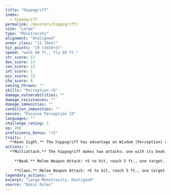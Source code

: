 ```yaml
---
title: "Hippogriff"
index:
  - hippogriff
permalink: /monsters/hippogriff/
size: "Large"
type: "Monstrosity"
alignment: "Unaligned"
armor_class: "11 (Dex)"
hit_points: "19 (3d10+3)"
speed: "walk 40 ft., fly 60 ft."
str_score: 17
dex_score: 13
con_score: 13
int_score: 2
wis_score: 12
cha_score: 8
saving_throws: ""
skills: "Perception +5"
damage_vulnerabilities: ""
damage_resistances: ""
damage_immunities: ""
condition_immunities: ""
senses: "Passive Perception 15"
languages: ""
challenge_rating: 1
xp: 200
proficiency_bonus: "+2"
traits: |
  **Keen Sight.** The hippogriff has advantage on Wisdom (Perception) checks that rely on sight.
actions: |
  **Multiattack.** The hippogriff makes two attacks: one with its beak and one with its claws.
    
    **Beak.** Melee Weapon Attack: +5 to hit, reach 5 ft., one target. Hit: 8 (1d10 + 3) piercing damage.
    
    **Claws.** Melee Weapon Attack: +5 to hit, reach 5 ft., one target. Hit: 10 (2d6 + 3) slashing damage.  
legendary_actions: ""
excerpt: "Large Monstrosity, Unaligned"
source: "Basic Rules"
---
```

